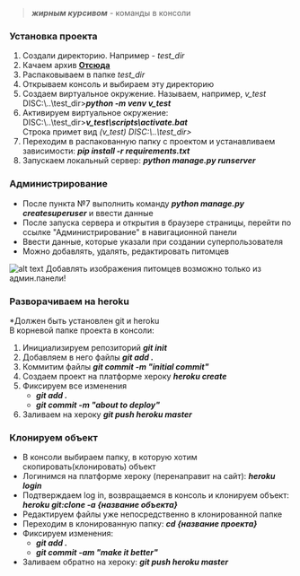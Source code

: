
>***жирным курсивом*** - команды в консоли
### Установка проекта     
1. Создали директорию. Например - *test_dir*<br>
2. Качаем архив **[Отсюда]()**          
3. Распаковываем в папке *test_dir*         
4. Открываем консоль и выбираем эту директорию      
5. Создаем виртуальное окружение. Называем, например, *v_test*          DISC:\\..\\test_dir>***python -m venv v_test***         
6. Активируем виртуальное окружение:    DISC:\\..\\test_dir>***v_test\scripts\activate.bat***        
Строка примет вид *(v_test) DISC:\\..\\test_dir>*           
7. Переходим в распакованную папку с проектом и устанавливаем зависимости: ***pip install -r requirements.txt***           
8. Запускаем локальный сервер:  ***python manage.py runserver***            
        
### Администрирование
- После пункта №7 выполнить команду ***python manage.py createsuperuser*** и ввести данные          
- После запуска сервера и открытия в браузере страницы, перейти по ссылке "Администрирование" в навигационной панели<br>
- Ввести данные, которые указали при создании суперпользователя<br>
- Можно добавлять, удалять, редактировать питомцев   

![alt text](https://icon-icons.com/icons2/1465/PNG/48/756exclamationmark_100528.png) Добавлять изображения питомцев возможно только из админ.панели!           


### Разворачиваем на heroku   
*Должен быть установлен git и heroku                 
В корневой папке проекта в консоли:     
1. Инициализируем репозиторий ***git init***  
2. Добавляем в него файлы ***git add .***  
3. Коммитим файлы ***git commit -m "initial commit"***  
4. Создаем проект на платформе хероку ***heroku create***
5. Фиксируем все изменения 
    - ***git add .***  
    - ***git commit -m "about to deploy"***    
6. Заливаем на хероку ***git push heroku master***

### Клонируем объект
- В консоли выбираем папку, в которую хотим скопировать(клонировать) объект
- Логинимся на платформе хероку (перенаправит на сайт): ***heroku login***
- Подтверждаем log in, возвращаемся в консоль и клонируем объект: ***heroku git:clone -a {название объекта}***
- Редактируем файлы уже непосредственно в клонированной папке
- Переходим в клонированную папку: ***cd {название проекта}***
- Фиксируем изменения:
    - ***git add .***
    - ***git commit -am "make it better"***
- Заливаем обратно на хероку: ***git push heroku master***
    
    





 
